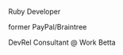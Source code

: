 <!-- .slide: data-state="dim" data-background="resources/hackathon.jpg" -->

Ruby Developer 

former PayPal/Braintree <!-- .element: class="fragment" -->

DevRel Consultant @ Work Betta <!-- .element: class="fragment" -->
